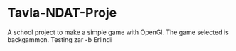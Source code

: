 # Tavla-NDAT-Proje
A school project to make a simple game with OpenGl. The game selected is backgammon.
Testing zar -b Erlindi
